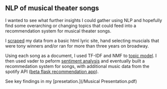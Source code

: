 ## NLP of musical theater songs

I wanted to see what further insights I could gather using NLP and hopefully find some overarching or changing topics that could feed into a recommendation system for musical theater songs. 

I [scraped](/scrape_musical_lyrics.ipynb) my data from a basic html lyric site, hand selecting muscials that were tony winners and/or ran for more than three years on broadway.

Using each song as a document, I used TF-IDF and NMF to [topic model](/topic_modeling_musicals.ipynb). I then used vader to peform [sentiment analysis](/sentiment_analysis_musicals.ipynb) and eventually built a recommedation system for songs, with additional music data from the spotify API ([beta flask recommendation app](/musical_recommender.py)).

See key findings in my [presetation.](/Musical Presentation.pdf)

